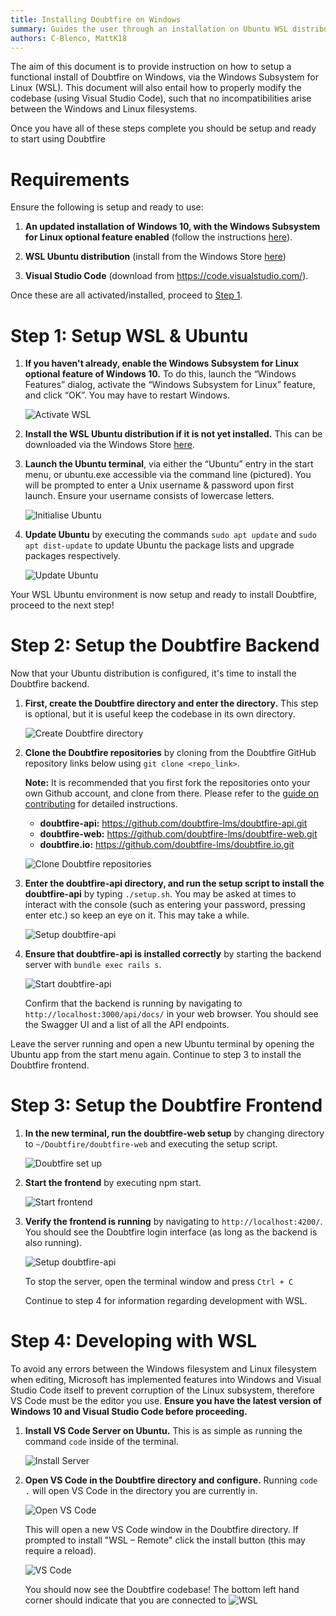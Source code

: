 ```yaml
---
title: Installing Doubtfire on Windows
summary: Guides the user through an installation on Ubuntu WSL distribution
authors: C-Blenco, MattK18
---
```


The aim of this document is to provide instruction on how to setup a functional install of Doubtfire on Windows, via the
Windows Subsystem for Linux (WSL). This document will also entail how to properly modify the codebase (using Visual
Studio Code), such that no incompatibilities arise between the Windows and Linux filesystems.

Once you have all of these steps complete you should be setup and ready to start using Doubtfire

# Requirements

Ensure the following is setup and ready to use:

1. **An updated installation of Windows 10, with the Windows Subsystem for Linux optional feature enabled** (follow the
   instructions [here](https://docs.microsoft.com/en-us/windows/wsl/install-win10)).

1. **WSL Ubuntu distribution** (install from the Windows Store
   [here](https://www.microsoft.com/en-au/p/ubuntu/9nblggh4msv6))

1. **Visual Studio Code** (download from <https://code.visualstudio.com/>).

Once these are all activated/installed, proceed to [Step 1](./step-1).

# Step 1: Setup WSL & Ubuntu

1. **If you haven't already, enable the Windows Subsystem for Linux optional feature of Windows 10.** To do this, launch
   the “Windows Features” dialog, activate the “Windows Subsystem for Linux” feature, and click “OK”. You may have to
   restart Windows.

   ![Activate WSL](/guides/installation-windows/activate_wsl.png)

2. **Install the WSL Ubuntu distribution if it is not yet installed.** This can be downloaded via the Windows Store
   [here](https://www.microsoft.com/store/productId/9NBLGGH4MSV6).

3. **Launch the Ubuntu terminal**, via either the “Ubuntu” entry in the start menu, or ubuntu.exe accessible via the
   command line (pictured). You will be prompted to enter a Unix username & password upon first launch. Ensure your
   username consists of lowercase letters.

   ![Initialise Ubuntu](/guides/installation-windows/ubuntu_initial.png)

4. **Update Ubuntu** by executing the commands `sudo apt update` and `sudo apt dist-update` to update Ubuntu the package
   lists and upgrade packages respectively.

   ![Update Ubuntu](/guides/installation-windows/ubuntu_update.png)

Your WSL Ubuntu environment is now setup and ready to install Doubtfire, proceed to the next step!

# Step 2: Setup the Doubtfire Backend

Now that your Ubuntu distribution is configured, it's time to install the Doubtfire backend.

1.  **First, create the Doubtfire directory and enter the directory.** This step is optional, but it is useful keep the
    codebase in its own directory.

    ![Create Doubtfire directory](/guides/installation-windows/doubtfire_directory.png)

2.  **Clone the Doubtfire repositories** by cloning from the Doubtfire GitHub repository links below using
    `git clone <repo_link>`.

    **Note:** It is recommended that you first fork the repositories onto your own Github account, and clone from there.
    Please refer to the
    [guide on contributing](https://github.com/OnTrack-UG-Squad/doubtfire-api/blob/development/CONTRIBUTING.md#1-forking-and-cloning-the-repository)
    for detailed instructions.

    - **doubtfire-api:** <https://github.com/doubtfire-lms/doubtfire-api.git>
    - **doubtfire-web:** <https://github.com/doubtfire-lms/doubtfire-web.git>
    - **doubtfire.io:** <https://github.com/doubtfire-lms/doubtfire.io.git>

    ![Clone Doubtfire repositories](/guides/installation-windows/doubtfire_clone.png)

3.  **Enter the doubtfire-api directory, and run the setup script to install the doubtfire-api** by typing `./setup.sh`.
    You may be asked at times to interact with the console (such as entering your password, pressing enter etc.) so keep
    an eye on it. This may take a while.

    ![Setup doubtfire-api](/guides/installation-windows/api_setup.png)

4.  **Ensure that doubtfire-api is installed correctly** by starting the backend server with `bundle exec rails s`.

    ![Start doubtfire-api](/guides/installation-windows/api_test.png)

    Confirm that the backend is running by navigating to `http://localhost:3000/api/docs/` in your web browser. You
    should see the Swagger UI and a list of all the API endpoints.

Leave the server running and open a new Ubuntu terminal by opening the Ubuntu app from the start menu again. Continue to
step 3 to install the Doubtfire frontend.

# Step 3: Setup the Doubtfire Frontend

1. **In the new terminal, run the doubtfire-web setup** by changing directory to `~/Doubtfire/doubtfire-web` and
   executing the setup script.

   ![Doubtfire set up](/guides/installation-windows/Doubtfire_one.PNG)

2. **Start the frontend** by executing npm start.

   ![Start frontend](/guides/installation-windows/doubtfire_two.PNG)

3. **Verify the frontend is running** by navigating to `http://localhost:4200/`. You should see the Doubtfire login
   interface (as long as the backend is also running).

   ![Setup doubtfire-api](/guides/installation-windows/doubtfire_three.PNG)

   To stop the server, open the terminal window and press `Ctrl + C`

   Continue to step 4 for information regarding development with WSL.

# Step 4: Developing with WSL

To avoid any errors between the Windows filesystem and Linux filesystem when editing, Microsoft has implemented features
into Windows and Visual Studio Code itself to prevent corruption of the Linux subsystem, therefore VS Code must be the
editor you use. **Ensure you have the latest version of Windows 10 and Visual Studio Code before proceeding.**

1. **Install VS Code Server on Ubuntu.** This is as simple as running the command `code` inside of the terminal.

   ![Install Server](/guides/installation-windows/doubtfire_four.PNG)

2. **Open VS Code in the Doubtfire directory and configure.** Running `code .` will open VS Code in the directory you
   are currently in.

   ![Open VS Code](/guides/installation-windows/doubtfire_five.PNG)

   This will open a new VS Code window in the Doubtfire directory. If prompted to install "WSL – Remote" click the
   install button (this may require a reload).

   ![VS Code](/guides/installation-windows/doubtfire_six.PNG)

   You should now see the Doubtfire codebase! The bottom left hand corner should indicate that you are connected to
   <img src="/guides/installation-windows/doubtfire_seven.PNG" alt="WSL" class="inline">
